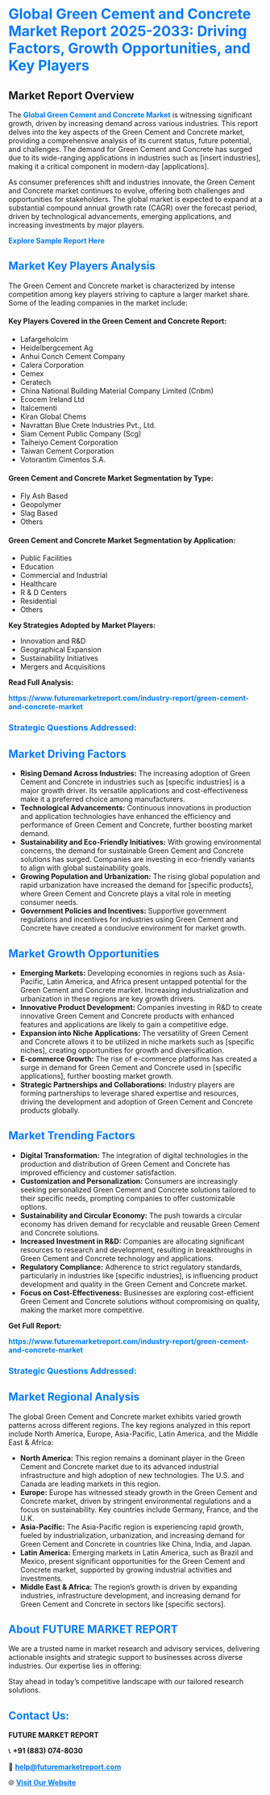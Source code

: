 <h1 style="color: #007BFF;">Global Green Cement and Concrete Market Report 2025-2033: Driving Factors, Growth Opportunities, and Key Players</h1>

<section id="overview">
<h2>Market Report Overview</h2>
<p>The <a href="https://www.futuremarketreport.com/industry-report/green-cement-and-concrete-market" style="color: #007BFF; text-decoration: none;"><strong>Global Green Cement and Concrete Market</strong></a> is witnessing significant growth, driven by increasing demand across various industries. This report delves into the key aspects of the Green Cement and Concrete market, providing a comprehensive analysis of its current status, future potential, and challenges. The demand for Green Cement and Concrete has surged due to its wide-ranging applications in industries such as [insert industries], making it a critical component in modern-day [applications].</p>
<p>As consumer preferences shift and industries innovate, the Green Cement and Concrete market continues to evolve, offering both challenges and opportunities for stakeholders. The global market is expected to expand at a substantial compound annual growth rate (CAGR) over the forecast period, driven by technological advancements, emerging applications, and increasing investments by major players.</p>
</section>

<section id="overview">
<p><a href="https://www.futuremarketreport.com/request-sample/reportId=31368" style="color: #007BFF; text-decoration: none;"><strong>Explore Sample Report Here</strong></a></p>
</section>

<section id="key-players">
<h2 style="color: #007BFF;">Market Key Players Analysis</h2>
<p>The Green Cement and Concrete market is characterized by intense competition among key players striving to capture a larger market share. Some of the leading companies in the market include:</p>
<h4>Key Players Covered in the Green Cement and Concrete Report:</h4>
<ul><li>Lafargeholcim</li><li>Heidelbergcement Ag</li><li>Anhui Conch Cement Company</li><li>Calera Corporation</li><li>Cemex</li><li>Ceratech</li><li>China National Building Material Company Limited (Cnbm)</li><li>Ecocem Ireland Ltd</li><li>Italcementi</li><li>Kiran Global Chems</li><li>Navrattan Blue Crete Industries Pvt., Ltd.</li><li>Siam Cement Public Company (Scg)</li><li>Taiheiyo Cement Corporation</li><li>Taiwan Cement Corporation</li><li>Votorantim Cimentos S.A.</li></ul>
<h4>Green Cement and Concrete Market Segmentation by Type:</h4>
<ul><li>Fly Ash Based</li><li>Geopolymer</li><li>Slag Based</li><li>Others</li></ul>

<h4>Green Cement and Concrete Market Segmentation by Application:</h4>
<ul><li>Public Facilities</li><li>Education</li><li>Commercial and Industrial</li><li>Healthcare</li><li>R &amp; D Centers</li><li>Residential</li><li>Others</li></ul>
<p><strong>Key Strategies Adopted by Market Players:</strong></p>
<ul>
<li>Innovation and R&D</li>
<li>Geographical Expansion</li>
<li>Sustainability Initiatives</li>
<li>Mergers and Acquisitions</li>
</ul>
</section>

<section>
<p><strong>Read Full Analysis: </strong></p><a href="https://www.futuremarketreport.com/industry-report/green-cement-and-concrete-market" style="color: #007BFF; text-decoration: none;"><strong>https://www.futuremarketreport.com/industry-report/green-cement-and-concrete-market</strong></a>
<h3 style="color: #007BFF;">Strategic Questions Addressed:</h3>
</section>

<section id="driving-factors">
<h2 style="color: #007BFF;">Market Driving Factors</h2>
<ul>
<li><strong>Rising Demand Across Industries:</strong> The increasing adoption of Green Cement and Concrete in industries such as [specific industries] is a major growth driver. Its versatile applications and cost-effectiveness make it a preferred choice among manufacturers.</li>
<li><strong>Technological Advancements:</strong> Continuous innovations in production and application technologies have enhanced the efficiency and performance of Green Cement and Concrete, further boosting market demand.</li>
<li><strong>Sustainability and Eco-Friendly Initiatives:</strong> With growing environmental concerns, the demand for sustainable Green Cement and Concrete solutions has surged. Companies are investing in eco-friendly variants to align with global sustainability goals.</li>
<li><strong>Growing Population and Urbanization:</strong> The rising global population and rapid urbanization have increased the demand for [specific products], where Green Cement and Concrete plays a vital role in meeting consumer needs.</li>
<li><strong>Government Policies and Incentives:</strong> Supportive government regulations and incentives for industries using Green Cement and Concrete have created a conducive environment for market growth.</li>
</ul>
</section>

<section id="growth-opportunities">
<h2 style="color: #007BFF;">Market Growth Opportunities</h2>
<ul>
<li><strong>Emerging Markets:</strong> Developing economies in regions such as Asia-Pacific, Latin America, and Africa present untapped potential for the Green Cement and Concrete market. Increasing industrialization and urbanization in these regions are key growth drivers.</li>
<li><strong>Innovative Product Development:</strong> Companies investing in R&D to create innovative Green Cement and Concrete products with enhanced features and applications are likely to gain a competitive edge.</li>
<li><strong>Expansion into Niche Applications:</strong> The versatility of Green Cement and Concrete allows it to be utilized in niche markets such as [specific niches], creating opportunities for growth and diversification.</li>
<li><strong>E-commerce Growth:</strong> The rise of e-commerce platforms has created a surge in demand for Green Cement and Concrete used in [specific applications], further boosting market growth.</li>
<li><strong>Strategic Partnerships and Collaborations:</strong> Industry players are forming partnerships to leverage shared expertise and resources, driving the development and adoption of Green Cement and Concrete products globally.</li>
</ul>
</section>

<section id="trending-factors">
<h2 style="color: #007BFF;">Market Trending Factors</h2>
<ul>
<li><strong>Digital Transformation:</strong> The integration of digital technologies in the production and distribution of Green Cement and Concrete has improved efficiency and customer satisfaction.</li>
<li><strong>Customization and Personalization:</strong> Consumers are increasingly seeking personalized Green Cement and Concrete solutions tailored to their specific needs, prompting companies to offer customizable options.</li>
<li><strong>Sustainability and Circular Economy:</strong> The push towards a circular economy has driven demand for recyclable and reusable Green Cement and Concrete solutions.</li>
<li><strong>Increased Investment in R&D:</strong> Companies are allocating significant resources to research and development, resulting in breakthroughs in Green Cement and Concrete technology and applications.</li>
<li><strong>Regulatory Compliance:</strong> Adherence to strict regulatory standards, particularly in industries like [specific industries], is influencing product development and quality in the Green Cement and Concrete market.</li>
<li><strong>Focus on Cost-Effectiveness:</strong> Businesses are exploring cost-efficient Green Cement and Concrete solutions without compromising on quality, making the market more competitive.</li>
</ul>
</section>

<section>
<p><strong>Get Full Report: </strong></p><a href="https://www.futuremarketreport.com/industry-report/green-cement-and-concrete-market" style="color: #007BFF; text-decoration: none;"><strong>https://www.futuremarketreport.com/industry-report/green-cement-and-concrete-market</strong></a>
<h3 style="color: #007BFF;">Strategic Questions Addressed:</h3>
</section>


<section id="regional-analysis">
<h2 style="color: #007BFF;">Market Regional Analysis</h2>
<p>The global Green Cement and Concrete market exhibits varied growth patterns across different regions. The key regions analyzed in this report include North America, Europe, Asia-Pacific, Latin America, and the Middle East & Africa:</p>
<ul>
<li><strong>North America:</strong> This region remains a dominant player in the Green Cement and Concrete market due to its advanced industrial infrastructure and high adoption of new technologies. The U.S. and Canada are leading markets in this region.</li>
<li><strong>Europe:</strong> Europe has witnessed steady growth in the Green Cement and Concrete market, driven by stringent environmental regulations and a focus on sustainability. Key countries include Germany, France, and the U.K.</li>
<li><strong>Asia-Pacific:</strong> The Asia-Pacific region is experiencing rapid growth, fueled by industrialization, urbanization, and increasing demand for Green Cement and Concrete in countries like China, India, and Japan.</li>
<li><strong>Latin America:</strong> Emerging markets in Latin America, such as Brazil and Mexico, present significant opportunities for the Green Cement and Concrete market, supported by growing industrial activities and investments.</li>
<li><strong>Middle East & Africa:</strong> The region’s growth is driven by expanding industries, infrastructure development, and increasing demand for Green Cement and Concrete in sectors like [specific sectors].</li>
</ul>
</section>

<footer>
<h2 style="color: #007BFF;">About FUTURE MARKET REPORT</h2>
<p>We are a trusted name in market research and advisory services, delivering actionable insights and strategic support to businesses across diverse industries. Our expertise lies in offering:</p>

<p>Stay ahead in today’s competitive landscape with our tailored research solutions.</p>

<h2 style="color: #007BFF;">Contact Us:</h2>
<p><strong>FUTURE MARKET REPORT</strong></p>
<p>📞 <strong>+91 (883) 074-8030</strong></p>
<p>📧 <strong><a href="mailto:help@futuremarketreport.com" style="color: #007BFF;">help@futuremarketreport.com</a></strong></p>
<p>🌐 <strong><a href="https://www.futuremarketreport.com/" style="color: #007BFF;">Visit Our Website</a></strong></p>
</footer>